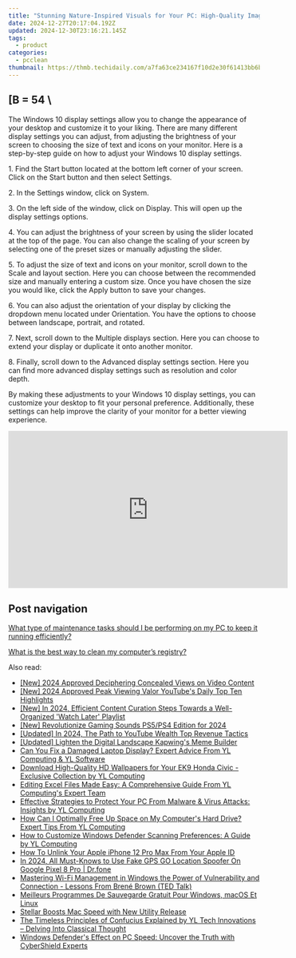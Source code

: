 ```yaml
---
title: "Stunning Nature-Inspired Visuals for Your PC: High-Quality Images & Photos From YL Software's Gallery"
date: 2024-12-27T20:17:04.192Z
updated: 2024-12-30T23:16:21.145Z
tags:
  - product
categories:
  - pcclean
thumbnail: https://thmb.techidaily.com/a7fa63ce234167f10d2e30f61413bb6b349d751281a956fa095e6d4da5fc3673.jpg
---
```


## \[B = 54 \

The Windows 10 display settings allow you to change the appearance of your desktop and customize it to your liking. There are many different display settings you can adjust, from adjusting the brightness of your screen to choosing the size of text and icons on your monitor. Here is a step-by-step guide on how to adjust your Windows 10 display settings. 

1\. Find the Start button located at the bottom left corner of your screen. Click on the Start button and then select Settings.

2\. In the Settings window, click on System.

3\. On the left side of the window, click on Display. This will open up the display settings options. 

4\. You can adjust the brightness of your screen by using the slider located at the top of the page. You can also change the scaling of your screen by selecting one of the preset sizes or manually adjusting the slider.

5\. To adjust the size of text and icons on your monitor, scroll down to the Scale and layout section. Here you can choose between the recommended size and manually entering a custom size. Once you have chosen the size you would like, click the Apply button to save your changes.

6\. You can also adjust the orientation of your display by clicking the dropdown menu located under Orientation. You have the options to choose between landscape, portrait, and rotated.

7\. Next, scroll down to the Multiple displays section. Here you can choose to extend your display or duplicate it onto another monitor.

8\. Finally, scroll down to the Advanced display settings section. Here you can find more advanced display settings such as resolution and color depth. 

By making these adjustments to your Windows 10 display settings, you can customize your desktop to fit your personal preference. Additionally, these settings can help improve the clarity of your monitor for a better viewing experience.

<!-- affiliate ads begin -->
<iframe width="560" height="315" src="https://www.youtube.com/embed/o-sRtqHdEYY?si=NMTMQVxJsUaoguqh" title="YouTube video player" frameborder="0" allow="accelerometer; autoplay; clipboard-write; encrypted-media; gyroscope; picture-in-picture; web-share" referrerpolicy="strict-origin-when-cross-origin" allowfullscreen></iframe>
<!-- affiliate ads end -->

## Post navigation

[What type of maintenance tasks should I be performing on my PC to keep it running efficiently?](https://tools.techidaily.com/pcclean/products/)

[What is the best way to clean my computer’s registry?](https://tools.techidaily.com/pcclean/products/)

<ins class="adsbygoogle"
     style="display:block"
     data-ad-format="autorelaxed"
     data-ad-client="ca-pub-7571918770474297"
     data-ad-slot="1223367746"></ins>

<ins class="adsbygoogle"
     style="display:block"
     data-ad-client="ca-pub-7571918770474297"
     data-ad-slot="8358498916"
     data-ad-format="auto"
     data-full-width-responsive="true"></ins>

<span class="atpl-alsoreadstyle">Also read:</span>
<div><ul>
<li><a href="https://fox-access.techidaily.com/new-2024-approved-deciphering-concealed-views-on-video-content/"><u>[New] 2024 Approved Deciphering Concealed Views on Video Content</u></a></li>
<li><a href="https://youtube-zero.techidaily.com/024-approved-peak-viewing-valor-youtubes-daily-top-ten-highlights/"><u>[New] 2024 Approved Peak Viewing Valor YouTube's Daily Top Ten Highlights</u></a></li>
<li><a href="https://youtube-tips.techidaily.com/n-2024-efficient-content-curation-steps-towards-a-well-organized-watch-later-playlist/"><u>[New] In 2024, Efficient Content Curation Steps Towards a Well-Organized 'Watch Later' Playlist</u></a></li>
<li><a href="https://fox-glue.techidaily.com/new-revolutionize-gaming-sounds-ps5ps4-edition-for-2024/"><u>[New] Revolutionize Gaming Sounds PS5/PS4 Edition for 2024</u></a></li>
<li><a href="https://youtube-data.techidaily.com/ed-in-2024-the-path-to-youtube-wealth-top-revenue-tactics/"><u>[Updated] In 2024, The Path to YouTube Wealth Top Revenue Tactics</u></a></li>
<li><a href="https://extra-skills.techidaily.com/updated-lighten-the-digital-landscape-kapwings-meme-builder/"><u>[Updated] Lighten the Digital Landscape Kapwing's Meme Builder</u></a></li>
<li><a href="https://discover-awesome.techidaily.com/can-you-fix-a-damaged-laptop-display-expert-advice-from-yl-computing-and-yl-software/"><u>Can You Fix a Damaged Laptop Display? Expert Advice From YL Computing & YL Software</u></a></li>
<li><a href="https://discover-awesome.techidaily.com/download-high-quality-hd-wallpapers-for-your-ek9-honda-civic-exclusive-collection-by-yl-computing/"><u>Download High-Quality HD Wallpapers for Your EK9 Honda Civic - Exclusive Collection by YL Computing</u></a></li>
<li><a href="https://discover-awesome.techidaily.com/editing-excel-files-made-easy-a-comprehensive-guide-from-yl-computings-expert-team/"><u>Editing Excel Files Made Easy: A Comprehensive Guide From YL Computing's Expert Team</u></a></li>
<li><a href="https://discover-awesome.techidaily.com/effective-strategies-to-protect-your-pc-from-malware-and-virus-attacks-insights-by-yl-computing/"><u>Effective Strategies to Protect Your PC From Malware & Virus Attacks: Insights by YL Computing</u></a></li>
<li><a href="https://discover-awesome.techidaily.com/how-can-i-optimally-free-up-space-on-my-computers-hard-drive-expert-tips-from-yl-computing/"><u>How Can I Optimally Free Up Space on My Computer's Hard Drive? Expert Tips From YL Computing</u></a></li>
<li><a href="https://discover-awesome.techidaily.com/how-to-customize-windows-defender-scanning-preferences-a-guide-by-yl-computing/"><u>How to Customize Windows Defender Scanning Preferences: A Guide by YL Computing</u></a></li>
<li><a href="https://apple-account.techidaily.com/how-to-unlink-your-apple-iphone-12-pro-max-from-your-apple-id-by-drfone-ios/"><u>How To Unlink Your Apple iPhone 12 Pro Max From Your Apple ID</u></a></li>
<li><a href="https://fake-location.techidaily.com/in-2024-all-must-knows-to-use-fake-gps-go-location-spoofer-on-google-pixel-8-pro-drfone-by-drfone-virtual-android/"><u>In 2024, All Must-Knows to Use Fake GPS GO Location Spoofer On Google Pixel 8 Pro | Dr.fone</u></a></li>
<li><a href="https://discover-awesome.techidaily.com/mastering-wi-fi-management-in-windows-the-power-of-vulnerability-and-connection-lessons-from-brene-brown-ted-talk/"><u>Mastering Wi-Fi Management in Windows the Power of Vulnerability and Connection - Lessons From Brené Brown (TED Talk)</u></a></li>
<li><a href="https://fox-sys.techidaily.com/meilleurs-programmes-de-sauvegarde-gratuit-pour-windows-macos-et-linux/"><u>Meilleurs Programmes De Sauvegarde Gratuit Pour Windows, macOS Et Linux</u></a></li>
<li><a href="https://data-wizards.techidaily.com/stellar-boosts-mac-speed-with-new-utility-release/"><u>Stellar Boosts Mac Speed with New Utility Release</u></a></li>
<li><a href="https://discover-awesome.techidaily.com/the-timeless-principles-of-confucius-explained-by-yl-tech-innovations-delving-into-classical-thought/"><u>The Timeless Principles of Confucius Explained by YL Tech Innovations – Delving Into Classical Thought</u></a></li>
<li><a href="https://discover-awesome.techidaily.com/windows-defenders-effect-on-pc-speed-uncover-the-truth-with-cybershield-experts/"><u>Windows Defender's Effect on PC Speed: Uncover the Truth with CyberShield Experts</u></a></li>
</ul></div>

